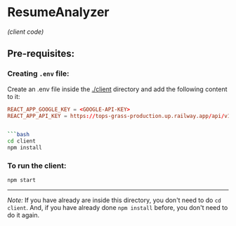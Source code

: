 # ResumeAnalyzer

_(client code)_

## Pre-requisites:

### Creating `.env` file:

Create an .env file inside the [./client](./client) directory and add the following content to it:

```conf
REACT_APP_GOOGLE_KEY = <GOOGLE-API-KEY>
REACT_APP_API_KEY = https://tops-grass-production.up.railway.app/api/v1
```

````bash

```bash
cd client
npm install
````

### To run the client:

```bash
npm start
```

---

_Note:_ If you have already are inside this directory, you don't need to do `cd client`. And, if you have already done `npm install` before, you don't need to do it again.
